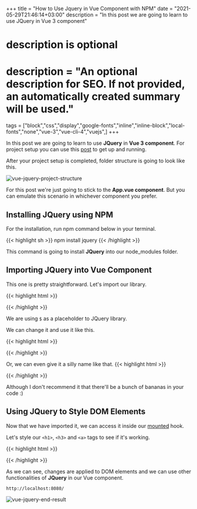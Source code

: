 +++
title = "How to Use Jquery in Vue Component with NPM"
date = "2021-05-29T21:46:14+03:00"
description = "In this post we are going to learn to use JQuery in Vue 3 component"

#
# description is optional
#
# description = "An optional description for SEO. If not provided, an automatically created summary will be used."

tags = ["block","css","display","google-fonts","inline","inline-block","local-fonts","none","vue-3","vue-cli-4","vuejs",]
+++

In this post we are going to learn to use **JQuery** in **Vue 3 component**. For project setup you can use this [post](https://catagec.com/blog/vue-3-project-setup-with-vue-cli-4/) to get up and running.

After your project setup is completed, folder structure is going to look like this.

![vue-jquery-project-structure](/images/vue-jquery-import/vue-jquery-project-structure.png)

For this post we're just going to stick to the **App.vue component**. But you can emulate this scenario in whichever component you prefer.


## Installing JQuery using NPM
For the installation, run npm command below in your terminal.

{{< highlight sh >}}
npm install jquery
{{< /highlight >}}

This command is going to install **JQuery** into our node_modules folder.


## Importing JQuery into Vue Component
This one is pretty straightforward. Let's import our library.

{{< highlight html >}}
<template>
  <img alt="Vue logo" src="./assets/logo.png">
  <HelloWorld msg="Welcome to Your Vue.js App"/>
</template>

<script>
import HelloWorld from './components/HelloWorld.vue'
import $ from 'jquery'

export default {
  name: 'App',
  components: {
    HelloWorld
  }
}
</script>

<style>
#app {
  font-family: Avenir, Helvetica, Arial, sans-serif;
  -webkit-font-smoothing: antialiased;
  -moz-osx-font-smoothing: grayscale;
  text-align: center;
  color: #2c3e50;
  margin-top: 60px;
}
</style>

{{< /highlight >}}

We are using `$` as a placeholder to JQuery library.

We can change it and use it like this.

{{< highlight html >}}

<script>
import HelloWorld from './components/HelloWorld.vue'
import jquery from 'jquery'

export default {
  name: 'App',
  components: {
    HelloWorld
  }
}
</script>

{{< /highlight >}}

Or, we can even give it a silly name like that.
{{< highlight html >}}

<script>
import HelloWorld from './components/HelloWorld.vue'
import banana from 'jquery'

export default {
  name: 'App',
  components: {
    HelloWorld
  }
}
</script>

{{< /highlight >}}

Although I don't recommend it that there'll be a bunch of bananas in your code :)

## Using JQuery to Style DOM Elements
Now that we have imported it, we can access it inside our [mounted](https://v3.vuejs.org/api/options-lifecycle-hooks.html#mounted) hook.

Let's style our `<h1>`, `<h3>` and `<a>` tags to see if it's working.


{{< highlight html >}}
<template>
  <img alt="Vue logo" src="./assets/logo.png">
  <HelloWorld msg="Welcome to Your Vue.js App"/>
</template>

<script>
import HelloWorld from './components/HelloWorld.vue'
import $ from 'jquery'

export default {
  name: 'App',
  components: {
    HelloWorld
  },
  mounted() {
    $('h1').css('color', '#f72585')
    $('h3').css({'fontSize': '22px','color': '#4895ef'})
    $('a').css({'fontSize': '18px', 'fontWeight': 'bold','color': '#7209b7'})
  }
}
</script>

<style>
#app {
  font-family: Avenir, Helvetica, Arial, sans-serif;
  -webkit-font-smoothing: antialiased;
  -moz-osx-font-smoothing: grayscale;
  text-align: center;
  color: #2c3e50;
  margin-top: 60px;
}
</style>
{{< /highlight >}}


As we can see, changes are applied to DOM elements and we can use other functionalities of **JQuery** in our Vue component.

`http://localhost:8080/`

![vue-jquery-end-result](/images/vue-jquery-import/vue-jquery-end-result.png)



